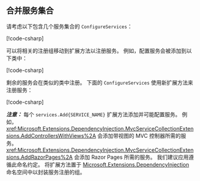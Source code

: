 <a name="csc"></a>

## <a name="combining-service-collection"></a>合并服务集合

请考虑以下包含几个服务集合的 `ConfigureServices`：

[!code-csharp[](~/fundamentals/configuration/index/samples/3.x/ConfigSample/Startup2.cs?name=snippet)]

可以将相关的注册组移动到扩展方法以注册服务。 例如，配置服务会被添加到以下类中：

[!code-csharp[](~/fundamentals/configuration/index/samples/3.x/ConfigSample/Options/MyConfgServiceCollectionExtensions.cs)]

剩余的服务会在类似的类中注册。 下面的 `ConfigureServices` 使用新扩展方法来注册服务：

[!code-csharp[](~/fundamentals/configuration/index/samples/3.x/ConfigSample/Startup4.cs?name=snippet)]

***注意：*** 每个 `services.Add{SERVICE_NAME}` 扩展方法添加并可能配置服务。 例如，<xref:Microsoft.Extensions.DependencyInjection.MvcServiceCollectionExtensions.AddControllersWithViews%2A> 会添加带视图的 MVC 控制器所需的服务。 <xref:Microsoft.Extensions.DependencyInjection.MvcServiceCollectionExtensions.AddRazorPages%2A> 会添加 Razor Pages 所需的服务。 我们建议应用遵循此命名约定。 将扩展方法置于 [Microsoft.Extensions.DependencyInjection](/dotnet/api/microsoft.extensions.dependencyinjection) 命名空间中以封装服务注册的组。
